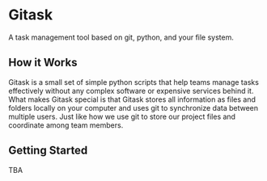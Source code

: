 Gitask
======
A task management tool based on git, python, and your file system.


How it Works
------------
Gitask is a small set of simple python scripts that help teams manage tasks effectively without any complex software or expensive services behind it. What makes Gitask special is that Gitask stores all information as files and folders locally on your computer and uses git to synchronize data between multiple users. Just like how we use git to store our project files and coordinate among team members.


Getting Started
---------------
TBA